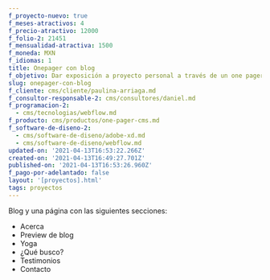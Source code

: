 ```yaml
---
f_proyecto-nuevo: true
f_meses-atractivos: 4
f_precio-atractivo: 12000
f_folio-2: 21451
f_mensualidad-atractiva: 1500
f_moneda: MXN
f_idiomas: 1
title: Onepager con blog
f_objetivo: Dar exposición a proyecto personal a través de un one pager con blog.
slug: onepager-con-blog
f_cliente: cms/cliente/paulina-arriaga.md
f_consultor-responsable-2: cms/consultores/daniel.md
f_programacion-2:
  - cms/tecnologias/webflow.md
f_producto: cms/productos/one-pager-cms.md
f_software-de-diseno-2:
  - cms/software-de-diseno/adobe-xd.md
  - cms/software-de-diseno/webflow.md
updated-on: '2021-04-13T16:53:22.266Z'
created-on: '2021-04-13T16:49:27.701Z'
published-on: '2021-04-13T16:53:26.960Z'
f_pago-por-adelantado: false
layout: '[proyectos].html'
tags: proyectos
---
```


Blog y una página con las siguientes secciones:

*   Acerca
*   Preview de blog
*   Yoga
*   ¿Qué busco?
*   Testimonios
*   Contacto
